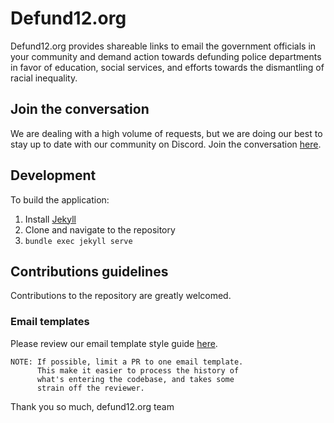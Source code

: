 # Defund12.org

Defund12.org provides shareable links to email the government officials in your community and demand action towards defunding police departments in favor of education, social services, and efforts towards the dismantling of racial inequality.

## Join the conversation

We are dealing with a high volume of requests, but we are doing our best to stay up to date with our community on Discord. Join the conversation [here](https://discord.gg/YMxndzd).

## Development

To build the application:
1. Install [Jekyll](https://jekyllrb.com/docs/installation/)
2. Clone and navigate to the repository
3. `bundle exec jekyll serve`

## Contributions guidelines

Contributions to the repository are greatly welcomed.

### Email templates

Please review our email template style guide [here](EMAIL_TEMPLATE_STYLE_GUIDE.md).

```
NOTE: If possible, limit a PR to one email template.
      This make it easier to process the history of 
      what's entering the codebase, and takes some 
      strain off the reviewer.
```

Thank you so much,
defund12.org team
